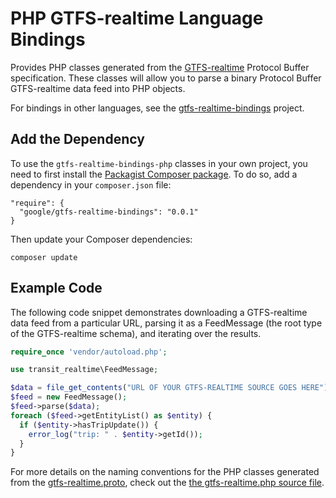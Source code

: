 # PHP GTFS-realtime Language Bindings

Provides PHP classes generated from the
[GTFS-realtime](https://developers.google.com/transit/gtfs-realtime/) Protocol
Buffer specification.  These classes will allow you to parse a binary Protocol
Buffer GTFS-realtime data feed into PHP objects.

For bindings in other languages, see the
[gtfs-realtime-bindings](https://github.com/google/gtfs-realtime-bindings)
project.

## Add the Dependency

To use the `gtfs-realtime-bindings-php` classes in your own project, you need
to first install the [Packagist Composer
package](https://packagist.org/packages/google/gtfs-realtime-bindings).  To do
so, add a dependency in your `composer.json` file:

```
"require": {
  "google/gtfs-realtime-bindings": "0.0.1"
}
```

Then update your Composer dependencies:

```
composer update
```

## Example Code

The following code snippet demonstrates downloading a GTFS-realtime data feed
from a particular URL, parsing it as a FeedMessage (the root type of the
GTFS-realtime schema), and iterating over the results.

```php
require_once 'vendor/autoload.php';

use transit_realtime\FeedMessage;

$data = file_get_contents("URL OF YOUR GTFS-REALTIME SOURCE GOES HERE");
$feed = new FeedMessage();
$feed->parse($data);
foreach ($feed->getEntityList() as $entity) {
  if ($entity->hasTripUpdate()) {
    error_log("trip: " . $entity->getId());
  }
}
```

For more details on the naming conventions for the PHP classes generated from
the [gtfs-realtime.proto](https://developers.google.com/transit/gtfs-realtime/gtfs-realtime-proto),
check out the [the gtfs-realtime.php source file](https://github.com/google/gtfs-realtime-bindings-php/blob/master/src/gtfs-realtime.php).
